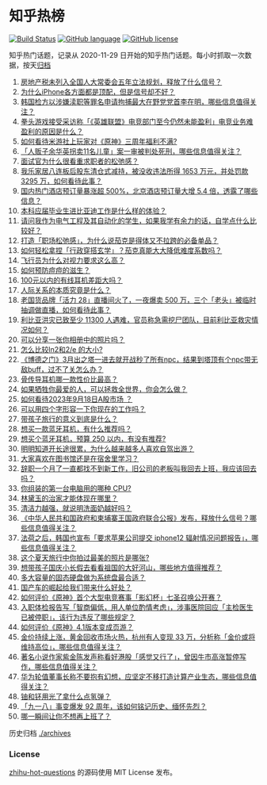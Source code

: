 # 知乎热榜
[![Build Status](https://github.com/ToWeLong/zhihu-hot-questions/workflows/CI/badge.svg)](https://github.com/ToWeLong/zhihu-hot-questions/actions)
[![GitHub language](https://img.shields.io/badge/language-golang-orange.svg)](https://golang.org/)
[![GitHub license](https://img.shields.io/github/license/ToWeLong/zhihu-hot-questions)](https://github.com/ToWeLong/zhihu-hot-questions/blob/main/LICENSE)

知乎热门话题，记录从 2020-11-29 日开始的知乎热门话题。每小时抓取一次数据，按天[归档](./archives)

<!-- BEGIN -->

1. [房地产税未列入全国人大常委会五年立法规划，释放了什么信号？](https://www.zhihu.com/question/622547306)
1. [为什么iPhone各方面都是顶配，但是信号却不好？](https://www.zhihu.com/question/620251417)
1. [韩国检方以涉嫌渎职等罪名申请拘捕最大在野党党首李在明，哪些信息值得关注？](https://www.zhihu.com/question/622547313)
1. [拳头游戏接受采访称「《英雄联盟》电竞部门至今仍然未能盈利」电竞业务难盈利的原因是什么？](https://www.zhihu.com/question/622006647)
1. [如何看待米游社上玩家对《原神》三周年福利不满?](https://www.zhihu.com/question/622362611)
1. [「人贩子余华英拐卖11名儿童」案一审被判处死刑，哪些信息值得关注？](https://www.zhihu.com/question/622558042)
1. [面试官为什么很看重求职者的松弛感？](https://www.zhihu.com/question/621141265)
1. [我乐家居八连板后股东清仓式减持，被没收违法所得 1653 万元，并处罚款 3295 万，如何看待此事？](https://www.zhihu.com/question/622268931)
1. [国内热门酒店预订量暴涨超 500%，北京酒店预订量大增 5.4 倍，透露了哪些信息？](https://www.zhihu.com/question/622461157)
1. [本科应届毕业生进比亚迪工作是什么样的体验？](https://www.zhihu.com/question/620146834)
1. [请问我作为电气工程及其自动化的学生，如果我学有余力的话，自学点什么比较好？](https://www.zhihu.com/question/622379781)
1. [打造「职场松弛感」，为什么说茄克是得体又不拉跨的必备单品？](https://www.zhihu.com/question/622203935)
1. [如何轻松拿捏「行政穿搭玄学」？茄克真能大大降低难度系数吗？](https://www.zhihu.com/question/622203380)
1. [飞行员为什么对视力要求这么高？](https://www.zhihu.com/question/430955967)
1. [如何预防痘痘的滋生？](https://www.zhihu.com/question/621240928)
1. [100元以内的有线耳机差距大吗？](https://www.zhihu.com/question/620110708)
1. [人际关系的本质究竟是什么？](https://www.zhihu.com/question/618022601)
1. [老国货品牌「活力 28」直播间火了，一夜爆卖 500 万，三个「老头」被临时抽调做直播，如何看待此事？](https://www.zhihu.com/question/622471397)
1. [利比亚洪灾已致至少 11300 人遇难，官员称急需挖尸团队，目前利比亚救灾情况如何？](https://www.zhihu.com/question/622165072)
1. [可以分享一张你相册中的照片吗？](https://www.zhihu.com/question/617746009)
1. [怎么比较ln2和2/e 的大小?](https://www.zhihu.com/question/424951230)
1. [《博德之门》3月出之塔一进去就开战秒了所有npc，结果到塔顶有个npc带无敌buff，过不了关怎么办？](https://www.zhihu.com/question/622172007)
1. [骨传导耳机哪一款性价比最高？](https://www.zhihu.com/question/403479312)
1. [如果牺牲你最爱的人，可以拯救全世界，你会怎么做？](https://www.zhihu.com/question/622287596)
1. [如何看待2023年9月18日A股市场 ？](https://www.zhihu.com/question/621972760)
1. [可以用四个字形容一下你现在的工作吗？](https://www.zhihu.com/question/621070374)
1. [带孩子旅行的意义到底是什么？](https://www.zhihu.com/question/620149292)
1. [想买一款蓝牙耳机，有什么推荐吗？](https://www.zhihu.com/question/613563654)
1. [想买个蓝牙耳机，预算 250 以内，有没有推荐?](https://www.zhihu.com/question/611887231)
1. [明明知道开长途很累，为什么越来越多人喜欢自驾出游？](https://www.zhihu.com/question/617538016)
1. [大家喜欢在图书馆还是在宿舍里学习？](https://www.zhihu.com/question/620642800)
1. [辞职一个月了一直都找不到新工作，旧公司的老板叫我回去上班，我应该回去吗？](https://www.zhihu.com/question/621804026)
1. [你组装的第一台电脑用的哪种 CPU?](https://www.zhihu.com/question/621797696)
1. [林黛玉的治家才能体现在哪里？](https://www.zhihu.com/question/44600448)
1. [清洁力越强，就说明洗面奶越好吗？](https://www.zhihu.com/question/620424498)
1. [《中华人民共和国政府和柬埔寨王国政府联合公报》发布，释放什么信号？哪些信息值得关注？](https://www.zhihu.com/question/622354058)
1. [法荷之后，韩国也宣布「要求苹果公司提交 iphone12 辐射情况问题报告」，哪些信息值得关注？](https://www.zhihu.com/question/622469735)
1. [这个夏天旅行中你拍过最美的照片是哪张?](https://www.zhihu.com/question/617815301)
1. [想带孩子国庆小长假去看看祖国的大好河山，哪些地方值得推荐？](https://www.zhihu.com/question/617039911)
1. [多大容量的固态硬盘做为系统盘最合适？](https://www.zhihu.com/question/620639307)
1. [国产车的崛起给我们带来什么好处？](https://www.zhihu.com/question/620117759)
1. [如何评价《原神》首个大型电竞赛事「影幻杯」七圣召唤公开赛？](https://www.zhihu.com/question/621826105)
1. [入职体检报告写「智商偏低，用人单位酌情考虑」，涉事医院回应「主检医生已被停职」，该行为违反了哪些规定？](https://www.zhihu.com/question/621862811)
1. [如何评价《原神》4.1版本变成页游？](https://www.zhihu.com/question/622330630)
1. [金价持续上涨，黄金回收市场火热，杭州有人变现 33 万，分析称「金价或将维持高位」，哪些信息值得关注？](https://www.zhihu.com/question/622560650)
1. [著名小说作家紫金陈发声称看好港股「感觉又行了」，曾因牛市高涨暂停写作，哪些信息值得关注？](https://www.zhihu.com/question/622469699)
1. [华为轮值董事长称不要抱有幻想，应坚定不移打造计算产业生态，哪些信息值得关注？](https://www.zhihu.com/question/622476180)
1. [铀和钚用光了拿什么点氢弹？](https://www.zhihu.com/question/614972746)
1. [「九一八」事变爆发 92 周年，该如何铭记历史、缅怀先烈？](https://www.zhihu.com/question/622539123)
1. [哪一瞬间让你不想再上班了？](https://www.zhihu.com/question/622451878)

<!-- END -->

历史归档 [./archives](./archives)


### License
[zhihu-hot-questions](https://github.com/towelong/zhihu-hot-questions) 的源码使用 MIT License 发布。